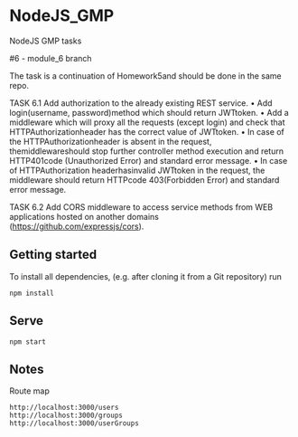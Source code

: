 # NodeJS_GMP

NodeJS GMP tasks

#6  - module_6 branch

The task is a continuation of Homework5and should be done in the same repo.

TASK 6.1
Add authorization to the already existing REST service.
    • Add login(username, password)method which should return JWTtoken.
    • Add a middleware which will proxy all the requests (except login) and check that HTTPAuthorizationheader has the correct value of JWTtoken.
    • In case of the HTTPAuthorizationheader is absent in the request, themiddlewareshould stop further controller method execution and return HTTP401code (Unauthorized Error) and standard error message.
    • In case of HTTPAuthorization headerhasinvalid JWTtoken in the request, the middleware should return HTTPcode 403(Forbidden Error) and standard error message.

TASK 6.2
    Add CORS middleware to access service methods from WEB applications hosted on another domains (https://github.com/expressjs/cors).


## Getting started

To install all dependencies, (e.g. after cloning it from a Git repository) run

```
npm install
```

## Serve

```
npm start
```

## Notes

Route map
```
http://localhost:3000/users
http://localhost:3000/groups
http://localhost:3000/userGroups
```